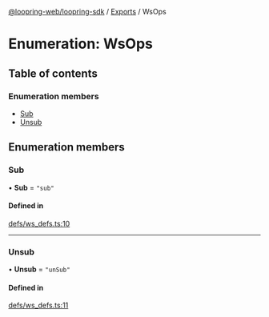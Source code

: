 [@loopring-web/loopring-sdk](../README.md) / [Exports](../modules.md) / WsOps

# Enumeration: WsOps

## Table of contents

### Enumeration members

- [Sub](WsOps.md#sub)
- [Unsub](WsOps.md#unsub)

## Enumeration members

### Sub

• **Sub** = `"sub"`

#### Defined in

[defs/ws_defs.ts:10](https://github.com/Loopring/loopring_sdk/blob/18accaa/src/defs/ws_defs.ts#L10)

___

### Unsub

• **Unsub** = `"unSub"`

#### Defined in

[defs/ws_defs.ts:11](https://github.com/Loopring/loopring_sdk/blob/18accaa/src/defs/ws_defs.ts#L11)
